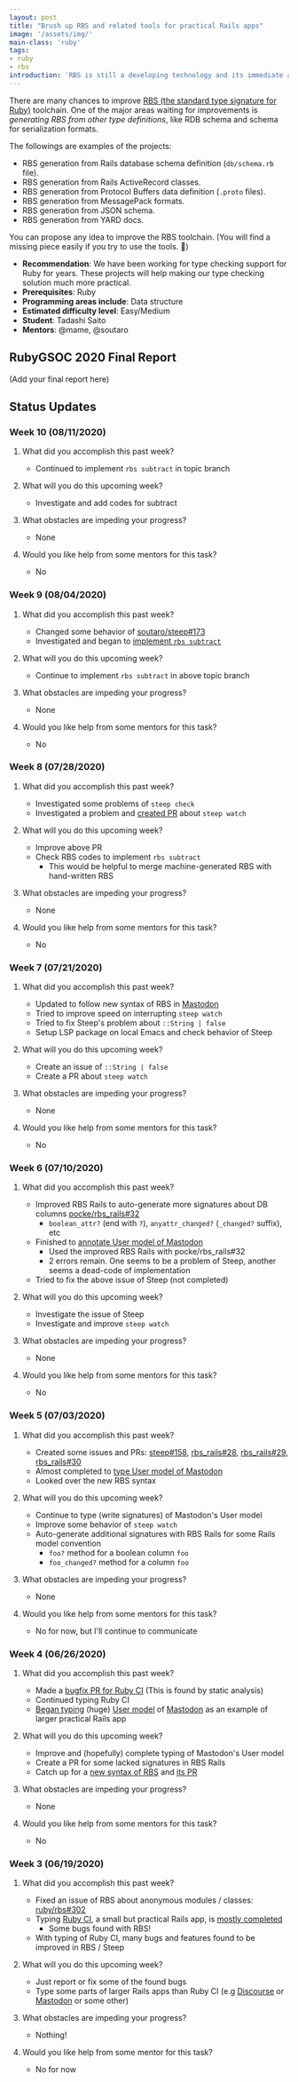 ```yaml
---
layout: post
title: "Brush up RBS and related tools for practical Rails apps"
image: '/assets/img/'
main-class: 'ruby'
tags:
- ruby
- rbs
introduction: 'RBS is still a developing technology and its immediate applicability is somewhat unknown. In particular, it is an important task to verify and improve the practicality of RBS in Rails apps, where Ruby is typically used'
---
```


There are many chances to improve [RBS (the standard type signature for Ruby)](https://github.com/ruby/ruby-signature) toolchain. One of the major areas waiting for improvements is _generating RBS from other type definitions_, like RDB schema and schema for serialization formats.

The followings are examples of the projects:

* RBS generation from Rails database schema definition (`db/schema.rb` file).
* RBS generation from Rails ActiveRecord classes.
* RBS generation from Protocol Buffers data definition (`.proto` files).
* RBS generation from MessagePack formats.
* RBS generation from JSON schema.
* RBS generation from YARD docs.

You can propose any idea to improve the RBS toolchain. (You will find a missing piece easily if you try to use the tools. 💨)

* **Recommendation**: We have been working for type checking support for Ruby for years. These projects will help making our type checking solution much more practical.
* **Prerequisites**: Ruby
* **Programming areas include**: Data structure
* **Estimated difficulty level**: Easy/Medium
* **Student**: Tadashi Saito
* **Mentors**: @mame, @soutaro

## RubyGSOC 2020 Final Report

(Add your final report here)

## Status Updates

### Week 10 (08/11/2020)

1. What did you accomplish this past week?
   - Continued to implement `rbs subtract` in topic branch

1. What will you do this upcoming week?
   - Investigate and add codes for subtract

1. What obstacles are impeding your progress?
    - None

1. Would you like help from some mentors for this task?
    - No

### Week 9 (08/04/2020)

1. What did you accomplish this past week?
    - Changed some behavior of [soutaro/steep#173](https://github.com/soutaro/steep/pull/173)
    - Investigated and began to [implement `rbs subtract`](https://github.com/ruby/rbs/compare/master...tadd:add-subcommand-subtract)

1. What will you do this upcoming week?
    - Continue to implement `rbs subtract` in above topic branch

1. What obstacles are impeding your progress?
    - None

1. Would you like help from some mentors for this task?
    - No

### Week 8 (07/28/2020)

1. What did you accomplish this past week?
    - Investigated some problems of `steep check`
    - Investigated a problem and [created PR](https://github.com/soutaro/steep/pull/173) about `steep watch`

1. What will you do this upcoming week?
    - Improve above PR
    - Check RBS codes to implement `rbs subtract`
        - This would be helpful to merge machine-generated RBS with hand-written RBS

1. What obstacles are impeding your progress?
    - None

1. Would you like help from some mentors for this task?
    - No

### Week 7 (07/21/2020)

1. What did you accomplish this past week?
    - Updated to follow new syntax of RBS in [Mastodon](https://github.com/tadd/mastodon/commit/33b212af13209124ea7fccf538258cebe414858f?w=1#diff-0a902584bfa6f640041ae92a3a17a50e)
    - Tried to improve speed on interrupting `steep watch`
    - Tried to fix Steep's problem about `::String | false`
    - Setup LSP package on local Emacs and check behavior of Steep

1. What will you do this upcoming week?
    - Create an issue of `::String | false`
    - Create a PR about `steep watch`

1. What obstacles are impeding your progress?
    - None

1. Would you like help from some mentors for this task?
    - No

### Week 6 (07/10/2020)

1. What did you accomplish this past week?
    - Improved RBS Rails to auto-generate more signatures about DB columns [pocke/rbs_rails#32](https://github.com/pocke/rbs_rails/pull/32)
        - `boolean_attr?` (end with `?`), `anyattr_changed?` (`_changed?` suffix), etc
    - Finished to [annotate User model of Mastodon](https://github.com/tootsuite/mastodon/compare/master...tadd:typed#diff-3cd343654abee8aa661035eb36d68fd5)
        - Used the improved RBS Rails with pocke/rbs_rails#32
        - 2 errors remain. One seems to be a problem of Steep, another seems a dead-code of implementation
    - Tried to fix the above issue of Steep (not completed)

1. What will you do this upcoming week?
    - Investigate the issue of Steep
    - Investigate and improve `steep watch`

1. What obstacles are impeding your progress?
    - None

1. Would you like help from some mentors for this task?
    - No

### Week 5 (07/03/2020)

1. What did you accomplish this past week?
    - Created some issues and PRs: [steep#158](https://github.com/soutaro/steep/issues/158), [rbs_rails#28](https://github.com/pocke/rbs_rails/pull/28), [rbs_rails#29](https://github.com/pocke/rbs_rails/pull/29), [rbs_rails#30](https://github.com/pocke/rbs_rails/pull/30)
    - Almost completed to [type User model of Mastodon](https://github.com/tootsuite/mastodon/compare/master...tadd:typed#diff-3cd343654abee8aa661035eb36d68fd5)
    - Looked over the new RBS syntax

1. What will you do this upcoming week?
    - Continue to type (write signatures) of Mastodon's User model
    - Improve some behavior of `steep watch`
    - Auto-generate additional signatures with RBS Rails for some Rails model convention
        - `foo?` method for a boolean column `foo`
        - `foo_changed?` method for a column `foo`

1. What obstacles are impeding your progress?
    - None

1. Would you like help from some mentors for this task?
    - No for now, but I'll continue to communicate

### Week 4 (06/26/2020)

1. What did you accomplish this past week?
    - Made a [bugfix PR for Ruby CI](https://github.com/ruby/rubyci/pull/196) (This is found by static analysis)
    - Continued typing Ruby CI
    - [Began typing](https://github.com/tootsuite/mastodon/compare/master...tadd:typed) (huge) [User model](https://github.com/tootsuite/mastodon/blob/master/app/models/user.rb) of [Mastodon](https://github.com/tootsuite/mastodon) as an example of larger practical Rails app

1. What will you do this upcoming week?
   - Improve and (hopefully) complete typing of Mastodon's User model
   - Create a PR for some lacked signatures in RBS Rails
   - Catch up for a [new syntax of RBS](https://hackmd.io/BuYUsK9IRLqRehlu6_62gg) and [its PR](https://github.com/ruby/rbs/pull/307)

1. What obstacles are impeding your progress?
    - None

1. Would you like help from some mentors for this task?
    - No

### Week 3 (06/19/2020)

1. What did you accomplish this past week?
    - Fixed an issue of RBS about anonymous modules / classes: [ruby/rbs#302](https://github.com/ruby/rbs/pull/302)
    - Typing [Ruby CI](https://github.com/ruby/rubyci), a small but practical Rails app, is [mostly completed](https://github.com/ruby/rubyci/compare/master...tadd:typed)
        - Some bugs found with RBS!
    - With typing of Ruby CI, many bugs and features found to be improved in RBS / Steep

1. What will you do this upcoming week?
   - Just report or fix some of the found bugs
   - Type some parts of larger Rails apps than Ruby CI (e.g [Discourse](https://github.com/discourse/discourse) or [Mastodon](https://github.com/tootsuite/mastodon) or some other)

1. What obstacles are impeding your progress?
    - Nothing!

1. Would you like help from some mentor for this task?
    - No for now

